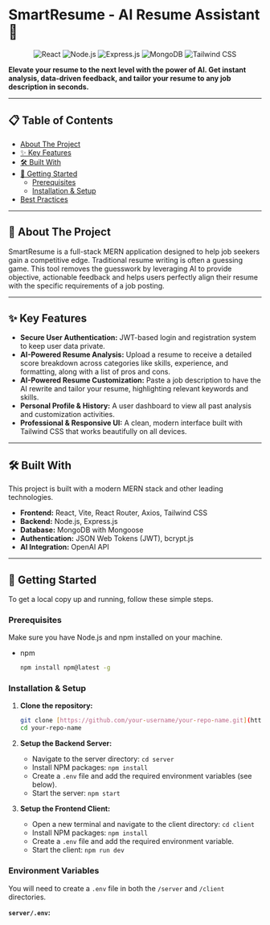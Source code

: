 # SmartResume - AI Resume Assistant 🚀

<div align="center">

![React](https://img.shields.io/badge/React-20232A?style=for-the-badge&logo=react&logoColor=61DAFB)
![Node.js](https://img.shields.io/badge/Node.js-339933?style=for-the-badge&logo=nodedotjs&logoColor=white)
![Express.js](https://img.shields.io/badge/Express.js-000000?style=for-the-badge&logo=express&logoColor=white)
![MongoDB](https://img.shields.io/badge/MongoDB-47A248?style=for-the-badge&logo=mongodb&logoColor=white)
![Tailwind CSS](https://img.shields.io/badge/Tailwind_CSS-38B2AC?style=for-the-badge&logo=tailwind-css&logoColor=white)

</div>

**Elevate your resume to the next level with the power of AI. Get instant analysis, data-driven feedback, and tailor your resume to any job description in seconds.**

---

## 📋 Table of Contents

- [About The Project](#-about-the-project)
- [✨ Key Features](#-key-features)
- [🛠️ Built With](#️-built-with)
- [🚀 Getting Started](#-getting-started)
  - [Prerequisites](#prerequisites)
  - [Installation & Setup](#installation--setup)
- [Best Practices](#-best-practices)

---

## 📖 About The Project

SmartResume is a full-stack MERN application designed to help job seekers gain a competitive edge. Traditional resume writing is often a guessing game. This tool removes the guesswork by leveraging AI to provide objective, actionable feedback and helps users perfectly align their resume with the specific requirements of a job posting.

---

## ✨ Key Features

-   **Secure User Authentication:** JWT-based login and registration system to keep user data private.
-   **AI-Powered Resume Analysis:** Upload a resume to receive a detailed score breakdown across categories like skills, experience, and formatting, along with a list of pros and cons.
-   **AI-Powered Resume Customization:** Paste a job description to have the AI rewrite and tailor your resume, highlighting relevant keywords and skills.
-   **Personal Profile & History:** A user dashboard to view all past analysis and customization activities.
-   **Professional & Responsive UI:** A clean, modern interface built with Tailwind CSS that works beautifully on all devices.

---

## 🛠️ Built With

This project is built with a modern MERN stack and other leading technologies.

-   **Frontend:** React, Vite, React Router, Axios, Tailwind CSS
-   **Backend:** Node.js, Express.js
-   **Database:** MongoDB with Mongoose
-   **Authentication:** JSON Web Tokens (JWT), bcrypt.js
-   **AI Integration:** OpenAI API

---

## 🚀 Getting Started

To get a local copy up and running, follow these simple steps.

### Prerequisites

Make sure you have Node.js and npm installed on your machine.
* npm
    ```sh
    npm install npm@latest -g
    ```

### Installation & Setup

1.  **Clone the repository:**
    ```bash
    git clone [https://github.com/your-username/your-repo-name.git](https://github.com/aaditya0004/smart-resume-app.git)
    cd your-repo-name
    ```

2.  **Setup the Backend Server:**
    - Navigate to the server directory: `cd server`
    - Install NPM packages: `npm install`
    - Create a `.env` file and add the required environment variables (see below).
    - Start the server: `npm start`

3.  **Setup the Frontend Client:**
    - Open a new terminal and navigate to the client directory: `cd client`
    - Install NPM packages: `npm install`
    - Create a `.env` file and add the required environment variable.
    - Start the client: `npm run dev`

### Environment Variables

You will need to create a `.env` file in both the `/server` and `/client` directories.

**`server/.env`:**